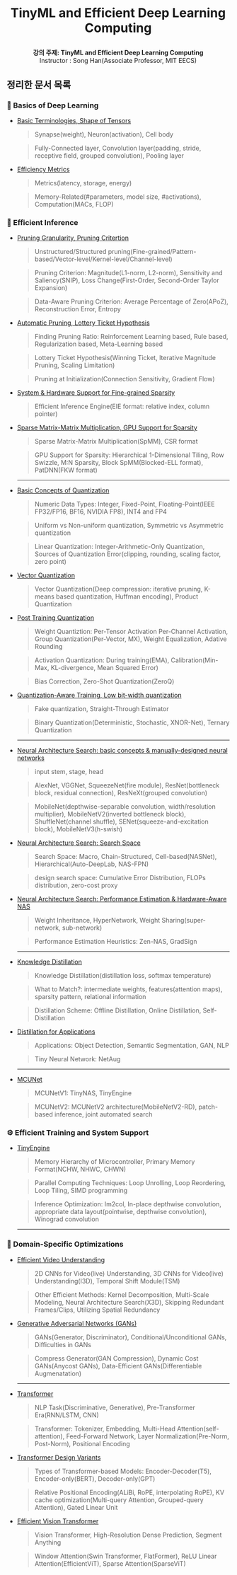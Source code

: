 <div width="100%" height="100%" align="center">
  
<h1 align="center">
  <p align="center">TinyML and Efficient Deep Learning Computing</p>
</h1>
  
  
<b>강의 주제: TinyML and Efficient Deep Learning Computing</b>
<br>
Instructor : Song Han(Associate Professor, MIT EECS)

</div>

## 정리한 문서 목록

### 📖 Basics of Deep Learning

- [Basic Terminologies, Shape of Tensors](https://github.com/erectbranch/TinyML_and_Efficient_DLC/tree/master/2022/lec02/summary01)

  > Synapse(weight), Neuron(activation), Cell body

  > Fully-Connected layer, Convolution layer(padding, stride, receptive field, grouped convolution), Pooling layer

- [Efficiency Metrics](https://github.com/erectbranch/TinyML_and_Efficient_DLC/tree/master/2022/lec02/summary02)

  > Metrics(latency, storage, energy)

  > Memory-Related(\#parameters, model size, \#activations), Computation(MACs, FLOP)

### 📔 Efficient Inference

- [Pruning Granularity, Pruning Critertion](https://github.com/erectbranch/TinyML_and_Efficient_DLC/tree/master/2022/lec03)

  > Unstructured/Structured pruning(Fine-grained/Pattern-based/Vector-level/Kernel-level/Channel-level)
  
  > Pruning Criterion: Magnitude(L1-norm, L2-norm), Sensitivity and Saliency(SNIP), Loss Change(First-Order, Second-Order Taylor Expansion)
  
  > Data-Aware Pruning Criterion: Average Percentage of Zero(APoZ), Reconstruction Error, Entropy

- [Automatic Pruning, Lottery Ticket Hypothesis](https://github.com/erectbranch/TinyML_and_Efficient_DLC/tree/master/2022/lec04/summary01)

  > Finding Pruning Ratio: Reinforcement Learning based, Rule based, Regularization based, Meta-Learning based 

  > Lottery Ticket Hypothesis(Winning Ticket, Iterative Magnitude Pruning, Scaling Limitation)

  > Pruning at Initialization(Connection Sensitivity, Gradient Flow)

- [System & Hardware Support for Fine-grained Sparsity](https://github.com/erectbranch/TinyML_and_Efficient_DLC/tree/master/2022/lec04/summary02)

  > Efficient Inference Engine(EIE format: relative index, column pointer)

- [Sparse Matrix-Matrix Multiplication, GPU Support for Sparsity](https://github.com/erectbranch/TinyML_and_Efficient_DLC/tree/master/2022/lec04/summary03)

  > Sparse Matrix-Matrix Multiplication(SpMM), CSR format

  > GPU Support for Sparsity: Hierarchical 1-Dimensional Tiling, Row Swizzle, M:N Sparsity, Block SpMM(Blocked-ELL format), PatDNN(FKW format)

  ---

- [Basic Concepts of Quantization](https://github.com/erectbranch/TinyML_and_Efficient_DLC/tree/master/2022/lec05/summary01)

  > Numeric Data Types: Integer, Fixed-Point, Floating-Point(IEEE FP32/FP16, BF16, NVIDIA FP8), INT4 and FP4

  > Uniform vs Non-uniform quantization, Symmetric vs Asymmetric quantization

  > Linear Quantization: Integer-Arithmetic-Only Quantization, Sources of Quantization Error(clipping, rounding, scaling factor, zero point)

- [Vector Quantization](https://github.com/erectbranch/TinyML_and_Efficient_DLC/tree/master/2022/lec05/summary02)

  > Vector Quantization(Deep compression: iterative pruning, K-means based quantization, Huffman encoding), Product Quantization

- [Post Training Quantization](https://github.com/erectbranch/TinyML_and_Efficient_DLC/tree/master/2022/lec06/summary01)

  > Weight Quantiztion: Per-Tensor Activation Per-Channel Activation, Group Quantization(Per-Vector, MX), Weight Equalization, Adative Rounding

  > Activation Quantization: During training(EMA), Calibration(Min-Max, KL-divergence, Mean Squared Error)

  > Bias Correction, Zero-Shot Quantization(ZeroQ)

- [Quantization-Aware Training, Low bit-width quantization](https://github.com/erectbranch/TinyML_and_Efficient_DLC/tree/master/2022/lec06/summary02)

  > Fake quantization, Straight-Through Estimator

  > Binary Quantization(Deterministic, Stochastic, XNOR-Net), Ternary Quantization

  ---

- [Neural Architecture Search: basic concepts & manually-designed neural networks](https://github.com/erectbranch/TinyML_and_Efficient_DLC/tree/master/2022/lec07/summary01)

  > input stem, stage, head
  
  > AlexNet, VGGNet, SqueezeNet(fire module), ResNet(bottleneck block, residual connection), ResNeXt(grouped convolution)
  
  > MobileNet(depthwise-separable convolution, width/resolution multiplier), MobileNetV2(inverted bottleneck block), ShuffleNet(channel shuffle), SENet(squeeze-and-excitation block), MobileNetV3(h-swish)

- [Neural Architecture Search: Search Space](https://github.com/erectbranch/TinyML_and_Efficient_DLC/tree/master/2022/lec07/summary02)

  > Search Space: Macro, Chain-Structured, Cell-based(NASNet), Hierarchical(Auto-DeepLab, NAS-FPN)

  > design search space: Cumulative Error Distribution, FLOPs distribution, zero-cost proxy

- [Neural Architecture Search: Performance Estimation & Hardware-Aware NAS](https://github.com/erectbranch/TinyML_and_Efficient_DLC/tree/master/2022/lec08)

  > Weight Inheritance, HyperNetwork, Weight Sharing(super-network, sub-network)

  > Performance Estimation Heuristics: Zen-NAS, GradSign

  ---

- [Knowledge Distillation](https://github.com/erectbranch/TinyML_and_Efficient_DLC/tree/master/2022/lec10/summary01)

  > Knowledge Distillation(distillation loss, softmax temperature)
  
  > What to Match?: intermediate weights, features(attention maps), sparsity pattern, relational information

  > Distillation Scheme: Offline Distillation, Online Distillation, Self-Distillation

- [Distillation for Applications](https://github.com/erectbranch/TinyML_and_Efficient_DLC/tree/master/2022/lec10/summary02)

  > Applications: Object Detection, Semantic Segmentation, GAN, NLP

  > Tiny Neural Network: NetAug

  ---

- [MCUNet](https://github.com/erectbranch/TinyML_and_Efficient_DLC/tree/master/2022/lec11)

  > MCUNetV1: TinyNAS, TinyEngine

  > MCUNetV2: MCUNetV2 architecture(MobileNetV2-RD), patch-based inference, joint automated search

### ⚙️ Efficient Training and System Support

- [TinyEngine](https://github.com/erectbranch/TinyML_and_Efficient_DLC/tree/master/2022/lec17)

  > Memory Hierarchy of Microcontroller, Primary Memory Format(NCHW, NHWC, CHWN)

  > Parallel Computing Techniques: Loop Unrolling, Loop Reordering, Loop Tiling, SIMD programming
  
  > Inference Optimization: Im2col, In-place depthwise convolution, appropriate data layout(pointwise, depthwise convolution), Winograd convolution

  ---

### 🔧 Domain-Specific Optimizations

- [Efficient Video Understanding](https://github.com/erectbranch/TinyML_and_Efficient_DLC/tree/master/2022/lec19/summary01)

  > 2D CNNs for Video(live) Understanding, 3D CNNs for Video(live) Understanding(I3D), Temporal Shift Module(TSM)

  > Other Efficient Methods: Kernel Decomposition, Multi-Scale Modeling, Neural Architecture Search(X3D), Skipping Redundant Frames/Clips, Utilizing Spatial Redundancy

- [Generative Adversarial Networks (GANs)](https://github.com/erectbranch/TinyML_and_Efficient_DLC/tree/master/2022/lec19/summary02)

  > GANs(Generator, Discriminator), Conditional/Unconditional GANs, Difficulties in GANs

  > Compress Generator(GAN Compression), Dynamic Cost GANs(Anycost GANs), Data-Efficient GANs(Differentiable Augmenatation)

  ---

- [Transformer](https://github.com/erectbranch/TinyML_and_Efficient_DLC/tree/master/2023/lec12/summary01)

  > NLP Task(Discriminative, Generative), Pre-Transformer Era(RNN/LSTM, CNN)

  > Transformer: Tokenizer, Embedding, Multi-Head Attention(self-attention), Feed-Forward Network, Layer Normalization(Pre-Norm, Post-Norm), Positional Encoding

- [Transformer Design Variants](https://github.com/erectbranch/TinyML_and_Efficient_DLC/tree/master/2023/lec12/summary02)

  > Types of Transformer-based Models: Encoder-Decoder(T5), Encoder-only(BERT), Decoder-only(GPT)
  
  > Relative Positional Encoding(ALiBi, RoPE, interpolating RoPE), KV cache optimization(Multi-query Attention, Grouped-query Attention), Gated Linear Unit

- [Efficient Vision Transformer](https://github.com/erectbranch/TinyML_and_Efficient_DLC/tree/master/2023/lec14/summary01)

  > Vision Transformer, High-Resolution Dense Prediction, Segment Anything
  
  > Window Attention(Swin Transformer, FlatFormer), ReLU Linear Attention(EfficientViT), Sparse Attention(SparseViT)